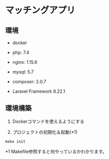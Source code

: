 # マッチングアプリ

## 環境

- docker
- php: 7.4
- nginx: 1.15.6
- mysql: 5.7

- composer: 2.0.7
- Laravel Framework 8.22.1


## 環境構築

1. Dockerコマンドを使えるようにする

2. プロジェクトの初期化＆起動(*1)
````
make init
````

*1 Makefile参照すると何やっているかわかります。